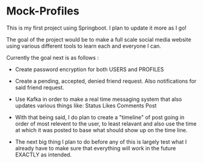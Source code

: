 # Mock-Profiles

This is my first project using Springboot. I plan to update it more as I go!


The goal of the project would be to make a full scale social media website 
using various different tools to learn each and everyone I can.

Currently the goal next is as follows :

- Create password encryption for both USERS and PROFILES
- Create a pending, accepted, denied friend request. Also notifications for said friend request.
- Use Kafka in order to make a real time messaging system that also updates various things like:
          Status
          Likes
          Comments
          Post
- With that being said, I do plan to create a "timeline" of post going in order of most relevent
  to the user, to least relavant and also use the time at which it was posted to base what should show up
  on the time line.

- The next big thing I plan to do before any of this is largely test what I already have to make sure that everything
  will work in the future EXACTLY as intended.
